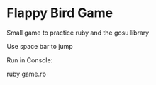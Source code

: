 # Flappy Bird Game

Small game to practice ruby and the gosu library

Use space bar to jump

Run in Console:

ruby game.rb
